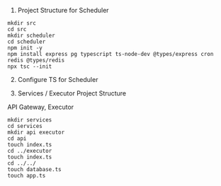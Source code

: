 1) Project Structure for Scheduler 

```
mkdir src
cd src
mkdir scheduler
cd scheduler
npm init -y
npm install express pg typescript ts-node-dev @types/express cron redis @types/redis
npx tsc --init
```

2) Configure TS for Scheduler

3) Services / Executor Project Structure

API Gateway, Executor

```
mkdir services
cd services
mkdir api executor
cd api
touch index.ts
cd ../executor
touch index.ts
cd ../../
touch database.ts
touch app.ts
```